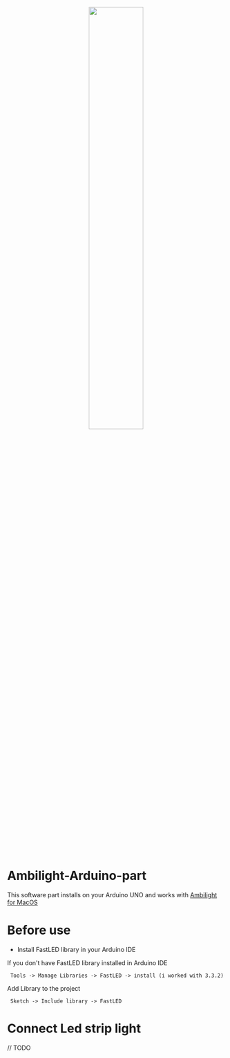 <p align="center">
	<img src="http://content.arduino.cc/brand/arduino-color.svg" width="50%" />
</p>

# Ambilight-Arduino-part

This software part installs on your Arduino UNO and works with [Ambilight for MacOS](https://github.com/sergeich5/Ambilight-MacOS)

# Before use

 - Install FastLED library in your Arduino IDE
 
If you don't have FastLED library installed in Arduino IDE

```Arduino IDE
 Tools -> Manage Libraries -> FastLED -> install (i worked with 3.3.2)
```

Add Library to the project

```Arduino IDE
 Sketch -> Include library -> FastLED
```

# Connect Led strip light

// TODO
